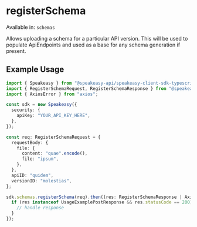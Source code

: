 # registerSchema
Available in: `schemas`

Allows uploading a schema for a particular API version.
This will be used to populate ApiEndpoints and used as a base for any schema generation if present.

## Example Usage
```typescript
import { Speakeasy } from "@speakeasy-api/speakeasy-client-sdk-typescript";
import { RegisterSchemaRequest, RegisterSchemaResponse } from "@speakeasy-api/speakeasy-client-sdk-typescript/dist/sdk/models/operations";
import { AxiosError } from "axios";

const sdk = new Speakeasy({
  security: {
    apiKey: "YOUR_API_KEY_HERE",
  },
});

const req: RegisterSchemaRequest = {
  requestBody: {
    file: {
      content: "quae".encode(),
      file: "ipsum",
    },
  },
  apiID: "quidem",
  versionID: "molestias",
};

sdk.schemas.registerSchema(req).then((res: RegisterSchemaResponse | AxiosError) => {
  if (res instanceof UsageExamplePostResponse && res.statusCode == 200) {
    // handle response
  }
});
```